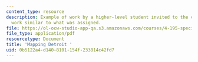```yaml
---
content_type: resource
description: Example of work by a higher-level student invited to the class to show
  work similar to what was assigned.
file: https://ol-ocw-studio-app-qa.s3.amazonaws.com/courses/4-195-special-problems-in-architectural-design-spring-2005/0b5122a4d1408101154f233814c42fd7_1law.pdf
file_type: application/pdf
resourcetype: Document
title: 'Mapping Detroit '
uid: 0b5122a4-d140-8101-154f-233814c42fd7
---
```

